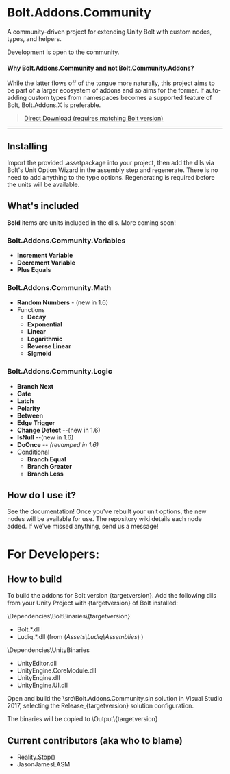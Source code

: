 






# Bolt.Addons.Community
A community-driven project for extending Unity Bolt with custom nodes, types, and helpers.

Development is open to the community.


#### Why Bolt.Addons.Community and not Bolt.Community.Addons?  
While the latter flows off of the tongue more naturally, this project aims to be part of a larger ecosystem of addons and so aims for the former.  If auto-adding custom types from namespaces becomes a supported  feature of Bolt, Bolt.Addons.X is preferable.

> [Direct Download (requires matching Bolt version)](https://github.com/RealityStop/Bolt.Addons.Community/releases/)


----------


 
 
 
 

## Installing

Import the provided .assetpackage into your project, then add the dlls via Bolt's Unit Option Wizard in the assembly step and regenerate.  There is no need to add anything to the type options.  Regenerating is required before the units will be available.


## What's included
**Bold** items are units included in the dlls.  More coming soon!

### Bolt.Addons.Community.Variables

 - **Increment Variable**
 - **Decrement Variable**
 - **Plus Equals**

### Bolt.Addons.Community.Math
 - **Random Numbers** - (new in 1.6)
 - Functions
	 - **Decay**
	 - **Exponential**
	 - **Linear**
	 - **Logarithmic**
	 - **Reverse Linear**
	 - **Sigmoid**

### Bolt.Addons.Community.Logic

 - **Branch Next**
 - **Gate**
 - **Latch**
 - **Polarity**
 - **Between**
 - **Edge Trigger**
 - **Change Detect** --(new in 1.6)
 - **IsNull** --(new in 1.6)
 - **DoOnce** -- *(revamped in 1.6)*
 - Conditional
	 - **Branch Equal**
	 - **Branch Greater**
	 - **Branch Less**



## How do I use it?
See the documentation!  Once you've rebuilt your unit options, the new nodes will be available for use.  The repository wiki details each node added.  If we've missed anything, send us a message!


# For Developers:

## How to build
To build the addons for Bolt version {targetversion}.  Add the following dlls from your Unity Project with {targetversion} of Bolt installed:

\Dependencies\BoltBinaries\\{targetversion}
 - Bolt.*.dll  
 - Ludiq.*.dll
(from (*Assets\Ludiq\Assemblies*) )
  
\Dependencies\UnityBinaries
 - UnityEditor.dll
 - UnityEngine.CoreModule.dll
 - UnityEngine.dll
 - UnityEngine.UI.dll

Open and build the \src\Bolt.Addons.Community.sln solution in Visual Studio 2017, selecting the Release_{targetversion} solution configuration.

The binaries will be copied to \Output\\{targetversion}


## Current contributors (aka who to blame)
 - Reality.Stop()
 - JasonJamesLASM
